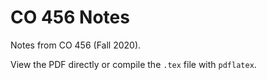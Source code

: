 # CO 456 Notes

Notes from CO 456 (Fall 2020).

View the PDF directly or compile the `.tex` file with `pdflatex`.
